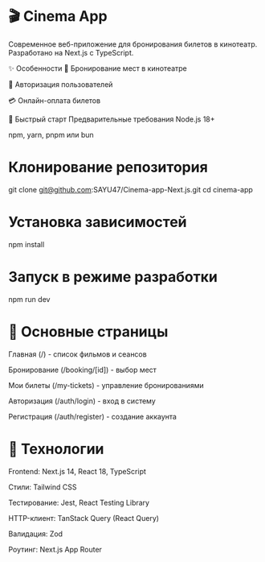 # 🎬 Cinema App

Современное веб-приложение для бронирования билетов в кинотеатр. Разработано на Next.js с TypeScript.

✨ Особенности
🎫 Бронирование мест в кинотеатре

🔐 Авторизация пользователей

💳 Онлайн-оплата билетов

🚀 Быстрый старт
Предварительные требования
Node.js 18+

npm, yarn, pnpm или bun

# Клонирование репозитория

git clone git@github.com:SAYU47/Cinema-app-Next.js.git
cd cinema-app

# Установка зависимостей

npm install

# Запуск в режиме разработки

npm run dev

# 🎯 Основные страницы

Главная (/) - список фильмов и сеансов

Бронирование (/booking/[id]) - выбор мест

Мои билеты (/my-tickets) - управление бронированиями

Авторизация (/auth/login) - вход в систему

Регистрация (/auth/register) - создание аккаунта

# 🔧 Технологии

Frontend: Next.js 14, React 18, TypeScript

Стили: Tailwind CSS

Тестирование: Jest, React Testing Library

HTTP-клиент: TanStack Query (React Query)

Валидация: Zod

Роутинг: Next.js App Router
